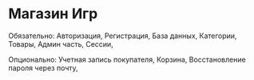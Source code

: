 # Магазин Игр

Обязательно:
Авторизация,
Регистрация,
База данных,
Категории,
Товары,
Админ часть,
Сессии,

Опционально:
Учетная запись покупателя,
Корзина,
Восстановление пароля через почту,
